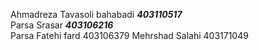 Ahmadreza Tavasoli bahabadi <i> <b> 403110517 </b></i><br>
Parsa Srasar <i> <b> 403106216 </b></i><br>
Parsa Fatehi fard 403106379
Mehrshad Salahi 403171049
